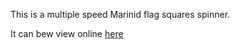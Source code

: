 This is a multiple speed Marinid flag squares spinner.

It can bew view online <a href="http://htmlpreview.github.io/?https://github.com/MohamedElAlouani/marinidflag/blob/gh-pages/index.html">here</a>
